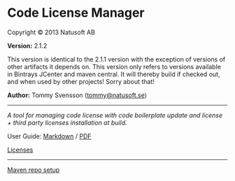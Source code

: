 # Code License Manager

Copyright © 2013 Natusoft AB

__Version:__ 2.1.2

This version is identical to the 2.1.1 version with the exception of versions of other artifacts it depends on. This version only refers to versions available in Bintrays JCenter and maven central. It will thereby build if checked out, and when used by other projects! Sorry about that!  

__Author:__ Tommy Svensson (tommy@natusoft.se)

---

_A tool for managing code license with code boilerplate update and license + third party licenses installation at build._

User Guide: [Markdown](https://github.com/tombensve/CodeLicenseManager/blob/master/CodeLicenseManager-documentation/docs/UserGuide.md) /  [PDF](https://github.com/tombensve/CodeLicenseManager/blob/master/CodeLicenseManager-documentation/docs/CLM-User-Guide.pdf)

[Licenses](https://github.com/tombensve/CodeLicenseManager/blob/master/CodeLicenseManager-documentation/docs/licenses.md)

---

[Maven repo setup](https://github.com/tombensve/CommonStuff/blob/master/docs/MavenRepository.md)
